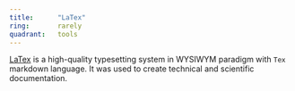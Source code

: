 ```yaml
---
title:      "LaTex"
ring:       rarely
quadrant:   tools
---
```


[LaTex](https://www.latex-project.org/) is a high-quality typesetting system in WYSIWYM paradigm with `Tex` markdown language. It was used to create technical and scientific documentation.
